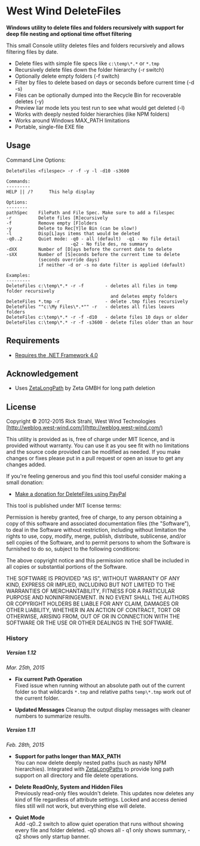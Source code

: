 # West Wind DeleteFiles
**Windows utility to delete files and folders recursively with support for deep file nesting and optional time offset filtering**

This small Console utility deletes files and folders recursively and allows filtering files by date.

* Delete files with simple file specs like `c:\temp\*.*` or `*.tmp`
* Recursively delete files down the folder hierarchy (-r switch)
* Optionally delete empty folders (-f switch)
* Filter by files to delete based on days or seconds before current time (-d -s)
* Files can be optionally dumped into the Recycle Bin for recoverable deletes (-y)
* Preview liar mode lets you test run to see what would get deleted (-l)
* Works with deeply nested folder hierarchies (like NPM folders)
* Works around Windows MAX_PATH limitations
* Portable, single-file EXE file

## Usage
Command Line Options:

```
DeleteFiles <filespec> -r -f -y -l -d10 -s3600

Commands:
---------
HELP || /?      This help display           

Options:
--------
pathSpec    FilePath and File Spec. Make sure to add a filespec
-r          Delete files [R]ecursively     
-f          Remove empty [F]olders
-y          Delete to Rec[Y]le Bin (can be slow!)
-l          Disp[L]ays items that would be deleted
-q0..2      Quiet mode: -q0 - all (default)  -q1 - No file detail
                        -q2 - No file des, no summary
-dXX        Number of [D]ays before the current date to delete            
-sXX        Number of [S]econds before the current time to delete
            (seconds override days)
            if neither -d or -s no date filter is applied (default)

Examples:
---------
DeleteFiles c:\temp\*.* -r -f        - deletes all files in temp folder recursively 
                                       and deletes empty folders
DeleteFiles *.tmp -r                 - delete .tmp files recursively
DeleteFiles ""c:\My Files\*.*"" -r   - deletes all files leaves folders
DeleteFiles c:\temp\*.* -r -f -d10   - delete files 10 days or older 
DeleteFiles c:\temp\*.* -r -f -s3600 - delete files older than an hour
```


## Requirements
* [Requires the .NET Framework 4.0](http://www.microsoft.com/en-us/download/details.aspx?id=17851)

## Acknowledgement
* Uses [ZetaLongPath](http://zetalongpaths.codeplex.com) by Zeta GMBH for long path deletion

## License
Copyright © 2012-2015 Rick Strahl, West Wind Technologies<br/>
[http://weblog.west-wind.com/](http://weblog.west-wind.com/)

This utility is provided as is, free of charge under MIT licence, and is provided without warranty. You can use it as you see fit with no limitations and the source code provided can be modified as needed. If you make changes or fixes please put in a pull request or open an issue to get any changes added.

If you're feeling generous and you find this tool useful consider making a small donation:

* [Make a donation for DeleteFiles using PayPal](https://www.paypal.com/cgi-bin/webscr?cmd=_s-xclick&hosted_button_id=3CY6HGRTHSV5Y)


This tool is published under MIT license terms:

Permission is hereby granted, free of charge, to any person obtaining a copy of this software and
associated documentation files (the "Software"), to deal in the Software without restriction,
including without limitation the rights to use, copy, modify, merge, publish, distribute, sublicense,
and/or sell copies of the Software, and to permit persons to whom the Software is furnished to do so,
subject to the following conditions:

The above copyright notice and this permission notice shall be included in all copies or substantial
portions of the Software.

THE SOFTWARE IS PROVIDED "AS IS", WITHOUT WARRANTY OF ANY KIND, EXPRESS OR IMPLIED,
INCLUDING BUT NOT LIMITED TO THE WARRANTIES OF MERCHANTABILITY, FITNESS FOR A PARTICULAR PURPOSE AND
NONINFRINGEMENT. IN NO EVENT SHALL THE AUTHORS OR COPYRIGHT HOLDERS BE LIABLE FOR ANY CLAIM,
DAMAGES OR OTHER LIABILITY, WHETHER IN AN ACTION OF CONTRACT, TORT OR OTHERWISE, ARISING FROM,
OUT OF OR IN CONNECTION WITH THE SOFTWARE OR THE USE OR OTHER DEALINGS IN THE SOFTWARE.

### History

##### Version 1.12
*Mar. 25th, 2015*

* **Fix current Path Operation**<br/>
Fixed issue when running without an absolute path out of the current folder so that wildcards `*.tmp` and relative paths `temp\*.tmp` work out of the current folder.

* **Updated Messages**
Cleanup the output display messages with cleaner numbers to summarize results.

##### Version 1.11
*Feb. 28th, 2015*

* **Support for paths longer than MAX_PATH**<br/>
You can now delete deeply nested paths (such as nasty NPM hierarchies). Integrated with [ZetaLongPaths](https://github.com/UweKeim/ZetaLongPaths/) to provide long path support on all directory and file delete operations.

* **Delete ReadOnly, System and Hidden Files**<br/>
Previously read-only files wouldn't delete. This updates now deletes any kind of file regardless of attribute settings. Locked and access denied files still will not work, but everything else will delete.

* **Quiet Mode**<br/>
Add -q0..2 switch to allow quiet operation that runs without showing every file and folder deleted. -q0 shows all - q1 only shows summary, -q2 shows only startup banner.


